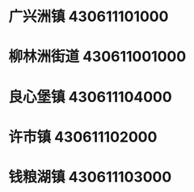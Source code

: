 # 广兴洲镇 430611101000
# 柳林洲街道 430611001000
# 良心堡镇 430611104000
# 许市镇 430611102000
# 钱粮湖镇 430611103000
